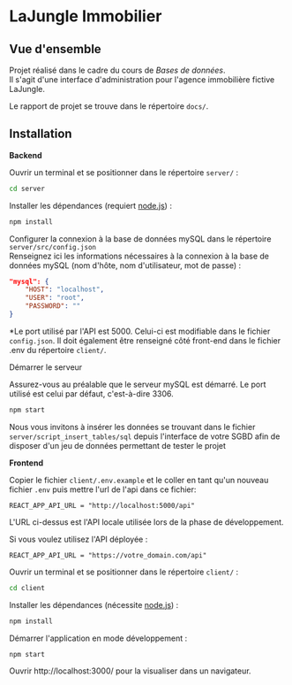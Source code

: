 # LaJungle Immobilier

## Vue d'ensemble

Projet réalisé dans le cadre du cours de _Bases de données_.  
Il s'agit d'une interface d'administration pour l'agence immobilière fictive LaJungle.

Le rapport de projet se trouve dans le répertoire `docs/`.

## Installation

**Backend**

Ouvrir un terminal et se positionner dans le répertoire `server/` :

```bash
cd server
```

Installer les dépendances (requiert [node.js](https://nodejs.org/fr/download/)) :

```bash
npm install
```

Configurer la connexion à la base de données mySQL dans le répertoire `server/src/config.json`  
Renseignez ici les informations nécessaires à la connexion à la base de données mySQL (nom d'hôte, nom d'utilisateur, mot de passe) :

```json
"mysql": {
    "HOST": "localhost",
    "USER": "root",
    "PASSWORD": ""
}
```

\*Le port utilisé par l'API est 5000. Celui-ci est modifiable dans le fichier `config.json`. Il doit également être renseigné côté front-end dans le fichier .env du répertoire `client/`.

Démarrer le serveur

Assurez-vous au préalable que le serveur mySQL est démarré. Le port utilisé est celui par défaut, c'est-à-dire 3306.

```bash
npm start
```

Nous vous invitons à insérer les données se trouvant dans le fichier `server/script_insert_tables/sql` depuis l'interface de votre SGBD afin de disposer d'un jeu de données permettant de tester le projet

**Frontend**

Copier le fichier `client/.env.example` et le coller en tant qu'un nouveau fichier `.env` puis mettre l'url de l'api dans ce fichier:

```
REACT_APP_API_URL = "http://localhost:5000/api"
```

L'URL ci-dessus est l'API locale utilisée lors de la phase de développement.

Si vous voulez utilisez l'API déployée :

```
REACT_APP_API_URL = "https://votre_domain.com/api"
```

Ouvrir un terminal et se positionner dans le répertoire `client/` :

```bash
cd client
```

Installer les dépendances (nécessite [node.js](https://nodejs.org/fr/download/)) :

```bash
npm install
```

Démarrer l'application en mode développement :

```bash
npm start
```

Ouvrir http://localhost:3000/ pour la visualiser dans un navigateur.

